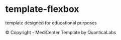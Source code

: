 # template-flexbox
template designed for educational purposes

© Copyright - MediCenter Template by QuanticaLabs
